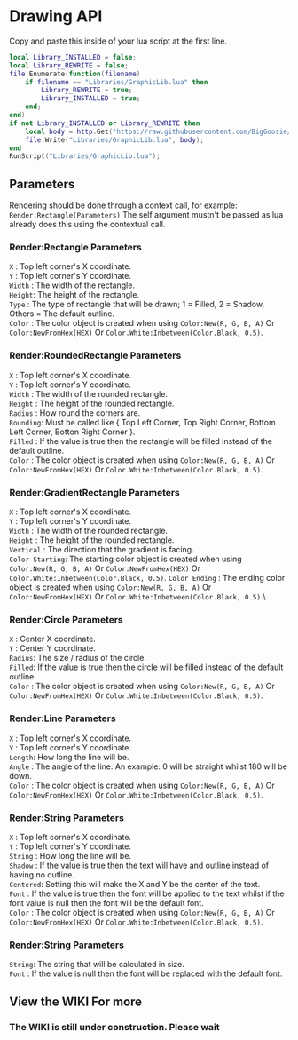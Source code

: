 # Drawing API
Copy and paste this inside of your lua script at the first line.
```lua
local Library_INSTALLED = false;
local Library_REWRITE = false;
file.Enumerate(function(filename)
    if filename == "Libraries/GraphicLib.lua" then
        Library_REWRITE = true;
        Library_INSTALLED = true;
    end;
end)
if not Library_INSTALLED or Library_REWRITE then
    local body = http.Get("https://raw.githubusercontent.com/BigGoosie/Aimware-Libraries/main/GraphicLib.lua");
    file.Write("Libraries/GraphicLib.lua", body);
end
RunScript("Libraries/GraphicLib.lua");
```
## Parameters
Rendering should be done through a context call, for example: `Render:Rectangle(Parameters)`
The self argument mustn't be passed as lua already does this using the contextual call.

### Render:Rectangle Parameters
`X`     : Top left corner's X coordinate.\
`Y`     : Top left corner's Y coordinate.\
`Width` : The width of the rectangle.\
`Height`: The height of the rectangle.\
`Type`  : The type of rectangle that will be drawn; 1 = Filled, 2 = Shadow, Others = The default outline.\
`Color` : The color object is created when using `Color:New(R, G, B, A)` Or `Color:NewFromHex(HEX)` Or `Color.White:Inbetween(Color.Black, 0.5)`.

### Render:RoundedRectangle Parameters
`X`       : Top left corner's X coordinate.\
`Y`       : Top left corner's Y coordinate.\
`Width`   : The width of the rounded rectangle.\
`Height`  : The height of the rounded rectangle.\
`Radius`  : How round the corners are.\
`Rounding`: Must be called like { Top Left Corner, Top Right Corner, Bottom Left Corner, Botton Right Corner }.\
`Filled`  : If the value is true then the rectangle will be filled instead of the default outline.\
`Color`   : The color object is created when using `Color:New(R, G, B, A)` Or `Color:NewFromHex(HEX)` Or `Color.White:Inbetween(Color.Black, 0.5)`.

### Render:GradientRectangle Parameters
`X`             : Top left corner's X coordinate.\
`Y`             : Top left corner's Y coordinate.\
`Width`         : The width of the rounded rectangle.\
`Height`        : The height of the rounded rectangle.\
`Vertical`      : The direction that the gradient is facing.\
`Color Starting`: The starting color object is created when using `Color:New(R, G, B, A)` Or `Color:NewFromHex(HEX)` Or `Color.White:Inbetween(Color.Black, 0.5)`.
`Color Ending`  : The ending color object is created when using `Color:New(R, G, B, A)` Or `Color:NewFromHex(HEX)` Or `Color.White:Inbetween(Color.Black, 0.5)`.\

### Render:Circle Parameters
`X`     : Center X coordinate.\
`Y`     : Center Y coordinate.\
`Radius`: The size / radius of the circle.\
`Filled`: If the value is true then the circle will be filled instead of the default outline.\
`Color` : The color object is created when using `Color:New(R, G, B, A)` Or `Color:NewFromHex(HEX)` Or `Color.White:Inbetween(Color.Black, 0.5)`.

### Render:Line Parameters
`X`     : Top left corner's X coordinate.\
`Y`     : Top left corner's Y coordinate.\
`Length`: How long the line will be.\
`Angle` : The angle of the line. An example: 0 will be straight whilst 180 will be down.\
`Color` : The color object is created when using `Color:New(R, G, B, A)` Or `Color:NewFromHex(HEX)` Or `Color.White:Inbetween(Color.Black, 0.5)`.

### Render:String Parameters
`X`       : Top left corner's X coordinate.\
`Y`       : Top left corner's Y coordinate.\
`String`  : How long the line will be.\
`Shadow`  : If the value is true then the text will have and outline instead of having no outline.\
`Centered`: Setting this will make the X and Y be the center of the text.\
`Font`    : If the value is true then the font will be applied to the text whilst if the font value is null then the font will be the default font.\
`Color`   : The color object is created when using `Color:New(R, G, B, A)` Or `Color:NewFromHex(HEX)` Or `Color.White:Inbetween(Color.Black, 0.5)`.

### Render:String Parameters
`String`: The string that will be calculated in size.\
`Font`  : If the value is null then the font will be replaced with the default font.

## View the WIKI For more
### The WIKI is still under construction. Please wait
